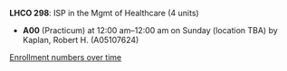 **LHCO 298**: ISP in the Mgmt of Healthcare (4 units)

- **A00** (Practicum) at 12:00 am–12:00 am on Sunday (location TBA) by Kaplan, Robert H. (A05107624)

[Enrollment numbers over time](./LHCO298.tsv)

